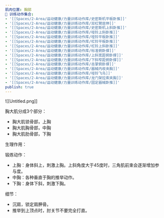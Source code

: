 ```yaml
---
肌肉位置: 胸部
🏃 训练动作集合:
- '[[Spaces/2-Area/运动健康/力量训练动作库/史密斯机平板卧推]]'
- '[[Spaces/2-Area/运动健康/力量训练动作库/双杠臂屈伸]]'
- '[[Spaces/2-Area/运动健康/力量训练动作库/史密斯机上斜卧推]]'
- '[[Spaces/2-Area/运动健康/力量训练动作库/哑铃上斜卧推]]'
- '[[Spaces/2-Area/运动健康/力量训练动作库/哑铃平板卧推]]'
- '[[Spaces/2-Area/运动健康/力量训练动作库/杠铃平板卧推]]'
- '[[Spaces/2-Area/运动健康/力量训练动作库/杠铃上斜卧推]]'
- '[[Spaces/2-Area/运动健康/力量训练动作库/标准俯卧撑]]'
- '[[Spaces/2-Area/运动健康/力量训练动作库/上斜宽距俯卧撑]]'
- '[[Spaces/2-Area/运动健康/力量训练动作库/下斜窄距俯卧撑]]'
- '[[Spaces/2-Area/运动健康/力量训练动作库/击掌俯卧撑]]'
- '[[Spaces/2-Area/运动健康/力量训练动作库/器械内收夹胸]]'
- '[[Spaces/2-Area/运动健康/力量训练动作库/哑铃飞鸟]]'
- '[[Spaces/2-Area/运动健康/力量训练动作库/龙门架拉索夹胸]]'
- '[[Spaces/2-Area/运动健康/力量训练动作库/固定器械卧推]]'
publish: true
---
```

![[Untitled.png]]

  

胸大肌分成3个部分：

- 胸大肌锁骨部，上胸
- 胸大肌胸骨部，中胸
- 胸大肌肋骨部，下胸

  

生理作用：

  

锻炼动作：

- 上胸：身体斜上，刺激上胸。上斜角度大于45度时，三角肌前束会逐渐增加参与度。
- 中胸：各种垂直于胸的推举动作。
- 下胸：身体下斜，刺激下胸。

  

细节：

- 沉肩，锁定肩胛骨。
- 推举到上顶点时，肘关节不要完全打直。